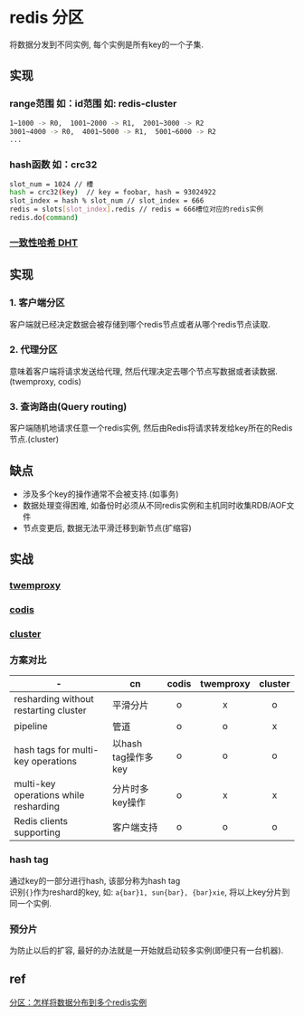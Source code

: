 # redis 分区

将数据分发到不同实例, 每个实例是所有key的一个子集.
  
## 实现

### range范围 如：id范围 如: redis-cluster

```bash
1~1000 -> R0,  1001~2000 -> R1,  2001~3000 -> R2
3001~4000 -> R0,  4001~5000 -> R1,  5001~6000 -> R2
...
```

### hash函数 如：crc32

```bash
slot_num = 1024 // 槽
hash = crc32(key)  // key = foobar, hash = 93024922
slot_index = hash % slot_num // slot_index = 666
redis = slots[slot_index].redis // redis = 666槽位对应的redis实例
redis.do(command)
```

### [一致性哈希 DHT](algo-DHT.md)

## 实现

### 1. 客户端分区  

客户端就已经决定数据会被存储到哪个redis节点或者从哪个redis节点读取.  

### 2. 代理分区  

意味着客户端将请求发送给代理, 然后代理决定去哪个节点写数据或者读数据.(twemproxy, codis)  

### 3. 查询路由(Query routing)  

客户端随机地请求任意一个redis实例, 然后由Redis将请求转发给key所在的Redis节点.(cluster)  

## 缺点

- 涉及多个key的操作通常不会被支持.(如事务)  
- 数据处理变得困难, 如备份时必须从不同redis实例和主机同时收集RDB/AOF文件  
- 节点变更后, 数据无法平滑迁移到新节点(扩缩容)  

## 实战

### [twemproxy](redis-twemproxy.md)

### [codis](redis-codis.md)

### [cluster](redis-cluster.md)

### 方案对比

| -                                     | cn                  | codis | twemproxy | cluster |
| ------------------------------------- | ------------------- | :---: | :-------: | :-----: |
| resharding without restarting cluster | 平滑分片            |   o   |     x     |    o    |
| pipeline                              | 管道                |   o   |     o     |    x    |
| hash tags for multi-key operations    | 以hash tag操作多key |   o   |     o     |    o    |
| multi-key operations while resharding | 分片时多key操作     |   o   |     x     |    x    |
| Redis clients supporting              | 客户端支持          |   o   |     o     |    o    |

### hash tag

通过key的一部分进行hash, 该部分称为hash tag  
识别`{}`作为reshard的key, 如: `a{bar}1, sun{bar}, {bar}xie`, 将以上key分片到同一个实例.

### 预分片

为防止以后的扩容, 最好的办法就是一开始就启动较多实例(即便只有一台机器).

## ref

[分区：怎样将数据分布到多个redis实例](http://www.redis.cn/topics/partitioning.html)
